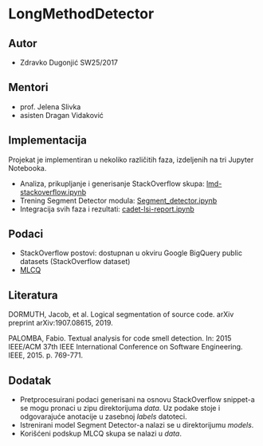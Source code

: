 # LongMethodDetector

## Autor

- Zdravko Dugonjić SW25/2017

## Mentori

- prof. Jelena Slivka
- asisten Dragan Vidaković

## Implementacija
Projekat je implementiran u nekoliko različitih faza, izdeljenih na tri Jupyter Notebooka.

- Analiza, prikupljanje i generisanje StackOverflow skupa: [lmd-stackoverflow.ipynb](notebooks/lmd-stackoverflow.ipynb)
- Trening Segment Detector modula: [Segment_detector.ipynb](notebooks/Segment_detector.ipynb)
- Integracija svih faza i rezultati: [cadet-lsi-report.ipynb](notebooks/cadet-lsi-report.ipynb)

## Podaci
- StackOverflow postovi: dostupnan u okviru Google BigQuery public datasets (StackOverflow dataset)
- [MLCQ](https://zenodo.org/record/3666840)

## Literatura
DORMUTH, Jacob, et al. Logical segmentation of source code. arXiv preprint arXiv:1907.08615, 2019.

PALOMBA, Fabio. Textual analysis for code smell detection. In: 2015 IEEE/ACM 37th IEEE International Conference on Software Engineering. IEEE, 2015. p. 769-771.
## Dodatak
- Pretprocesuirani podaci generisani na osnovu StackOverflow snippet-a se mogu pronaci u zipu direktorijuma *data*. Uz podake stoje i odgovarajuće anotacije u zasebnoj *labels* datoteci.
- Istrenirani model Segment Detector-a nalazi se u direktorijumu *models*.
- Korišćeni podskup MLCQ skupa se nalazi u *data*.